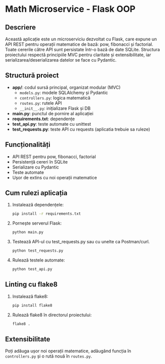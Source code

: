 # Math Microservice - Flask OOP

## Descriere

Această aplicație este un microserviciu dezvoltat cu Flask, care expune un API REST pentru operații matematice de bază: pow, fibonacci și factorial. Toate cererile către API sunt persistate într-o bază de date SQLite. Structura proiectului respectă principiile MVC pentru claritate și extensibilitate, iar serializarea/deserializarea datelor se face cu Pydantic.

## Structură proiect

- **app/**: codul sursă principal, organizat modular (MVC)
  - `models.py`: modele SQLAlchemy și Pydantic
  - `controllers.py`: logica matematică
  - `routes.py`: rutele API
  - `__init__.py`: inițializare Flask și DB
- **main.py**: punctul de pornire al aplicației
- **requirements.txt**: dependențe
- **test_api.py**: teste automate cu unittest
- **test_requests.py**: teste API cu requests (aplicatia trebuie sa ruleze)

## Funcționalități
- API REST pentru pow, fibonacci, factorial
- Persistență cereri în SQLite
- Serializare cu Pydantic
- Teste automate
- Ușor de extins cu noi operații matematice

## Cum rulezi aplicația

1. Instalează dependențele:
   ```bash
   pip install -r requirements.txt
   ```
2. Pornește serverul Flask:
   ```bash
   python main.py
   ```
3. Testează API-ul cu test_requests.py sau cu unelte ca Postman/curl.
   ```bash
   python test_requests.py
   ```
4. Rulează testele automate:
   ```bash
   python test_api.py
   ```

## Linting cu flake8

1. Instalează flake8:
   ```bash
   pip install flake8
   ```
2. Rulează flake8 în directorul proiectului:
   ```bash
   flake8 .
   ```

## Extensibilitate

Poți adăuga ușor noi operații matematice, adăugând funcția în `controllers.py` și o rută nouă în `routes.py`.

